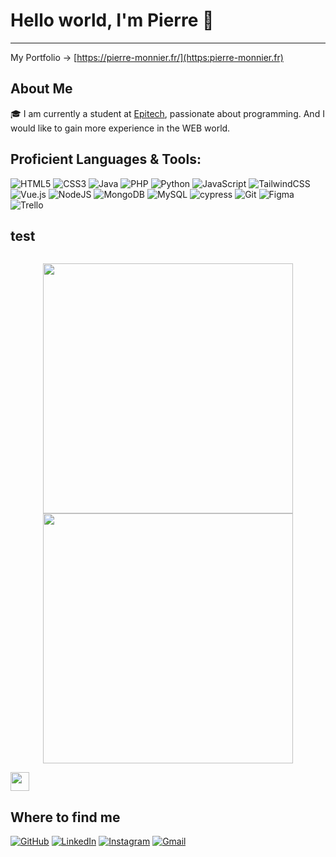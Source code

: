 # Hello world, I'm Pierre 👋
---

My Portfolio -> [https://pierre-monnier.fr/](https:pierre-monnier.fr)

## About Me

🎓 I am currently a student at [Epitech](https://www.epitech.eu/), passionate about programming. And I would like to gain more experience in the WEB world.

## Proficient Languages & Tools:

![HTML5](https://img.shields.io/badge/html5-%23E34F26.svg?style=for-the-badge&logo=html5&logoColor=white)
![CSS3](https://img.shields.io/badge/css3-%231572B6.svg?style=for-the-badge&logo=css3&logoColor=white)
![Java](https://img.shields.io/badge/java-%23ED8B00.svg?style=for-the-badge&logo=openjdk&logoColor=white)
![PHP](https://img.shields.io/badge/php-%23777BB4.svg?style=for-the-badge&logo=php&logoColor=white)
![Python](https://img.shields.io/badge/python-3670A0?style=for-the-badge&logo=python&logoColor=ffdd54)
![JavaScript](https://img.shields.io/badge/javascript-%23323330.svg?style=for-the-badge&logo=javascript&logoColor=%23F7DF1E)
![TailwindCSS](https://img.shields.io/badge/tailwindcss-%2338B2AC.svg?style=for-the-badge&logo=tailwind-css&logoColor=white)
![Vue.js](https://img.shields.io/badge/vuejs-%2335495e.svg?style=for-the-badge&logo=vuedotjs&logoColor=%234FC08D)
![NodeJS](https://img.shields.io/badge/node.js-6DA55F?style=for-the-badge&logo=node.js&logoColor=white)
![MongoDB](https://img.shields.io/badge/MongoDB-%234ea94b.svg?style=for-the-badge&logo=mongodb&logoColor=white)
![MySQL](https://img.shields.io/badge/mysql-%2300f.svg?style=for-the-badge&logo=mysql&logoColor=white)
![cypress](https://img.shields.io/badge/-cypress-%23E5E5E5?style=for-the-badge&logo=cypress&logoColor=058a5e)
![Git](https://img.shields.io/badge/git-%23F05033.svg?style=for-the-badge&logo=git&logoColor=white)
![Figma](https://img.shields.io/badge/figma-%23F24E1E.svg?style=for-the-badge&logo=figma&logoColor=white)
![Trello](https://img.shields.io/badge/Trello-%23026AA7.svg?style=for-the-badge&logo=Trello&logoColor=white)

## test

<div style="display: flex; justify-content: center; align-items: center;">
  <p align="center">
    <img src="https://github-readme-stats.vercel.app/api?username=Pierre-Monnier-Epitech&show_icons=true&bg_color=00000000"  width="400">
    <img src="https://github-readme-stats.vercel.app/api/top-langs/?username=Pierre-Monnier-Epitech&layout=compact&bg_color=00000000" width="400">
  </p>
</div>
</div>

<img src = "https://visits.dashroshan.com/Cdq5ki5Oij5PYNgE?label=Profile+Views&shadow=0&swap=1&labelBGColor=3e3e3e&countBGColor=a8a8a8&labelTextColor=ffffff&countTextColor=000000" height = 30px/>


## Where to find me 

[![GitHub](https://img.shields.io/badge/github-%23121011.svg?style=for-the-badge&logo=github&logoColor=white)](https://github.com/Pierre-Monnier-Epitech)
[![LinkedIn](https://img.shields.io/badge/linkedin-%230077B5.svg?style=for-the-badge&logo=linkedin&logoColor=white)](https://www.linkedin.com/in/pierre-monnier-bb3746223/)
[![Instagram](https://img.shields.io/badge/Instagram-%23E4405F.svg?style=for-the-badge&logo=Instagram&logoColor=white)](https://www.instagram.com/pja.ck/?next=%2F)
[![Gmail](https://img.shields.io/badge/Gmail-D14836?style=for-the-badge&logo=gmail&logoColor=white)](mailto:pierremonnier19@gmail.com)
